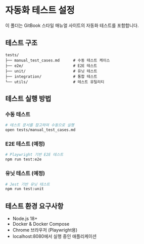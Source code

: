 # 자동화 테스트 설정

이 폴더는 GitBook 스타일 매뉴얼 사이트의 자동화 테스트를 포함합니다.

## 테스트 구조

```
tests/
├── manual_test_cases.md      # 수동 테스트 케이스
├── e2e/                      # E2E 테스트
├── unit/                     # 유닛 테스트
├── integration/              # 통합 테스트
└── utils/                    # 테스트 유틸리티
```

## 테스트 실행 방법

### 수동 테스트
```bash
# 테스트 문서를 참고하여 수동으로 실행
open tests/manual_test_cases.md
```

### E2E 테스트 (예정)
```bash
# Playwright 기반 E2E 테스트
npm run test:e2e
```

### 유닛 테스트 (예정)
```bash
# Jest 기반 유닛 테스트
npm run test:unit
```

## 테스트 환경 요구사항

- Node.js 18+
- Docker & Docker Compose
- Chrome 브라우저 (Playwright용)
- localhost:8080에서 실행 중인 애플리케이션
